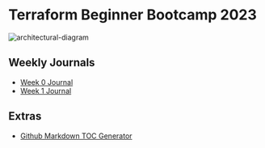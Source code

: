 # Terraform Beginner Bootcamp 2023

![architectural-diagram](https://github.com/omenking/terraform-beginner-bootcamp-2023/assets/7776/ab015431-2d14-4910-aa37-be4807b2b905)


## Weekly Journals
- [Week 0 Journal](journal/Week0.md)
- [Week 1 Journal](journal/Week1.md)

## Extras
- [Github Markdown TOC Generator](https://ecotrust-canada.github.io/markdown-toc/)

